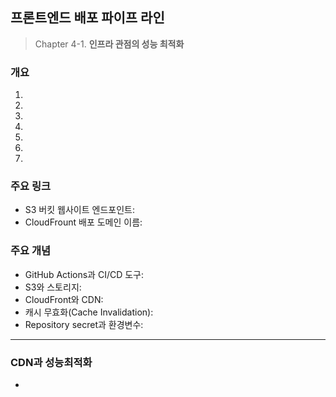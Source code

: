 ## 프론트엔드 배포 파이프 라인

> Chapter 4-1. **인프라 관점의 성능 최적화**

### 개요

1.
2.
3.
4.
5.
6.
7.

### 주요 링크

- S3 버킷 웹사이트 엔드포인트:
- CloudFrount 배포 도메인 이름:

### 주요 개념

- GitHub Actions과 CI/CD 도구:
- S3와 스토리지:
- CloudFront와 CDN:
- 캐시 무효화(Cache Invalidation):
- Repository secret과 환경변수:

---

### CDN과 성능최적화

-
